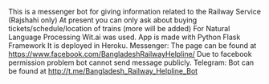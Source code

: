 This is a messenger bot for giving information related to the Railway Service (Rajshahi only)
At present you can only ask about buying tickets/schedule/location of trains (more will be added)
For Natural Language Processing Wit.ai was used.
App is made with Python Flask Framework
It is deployed in Heroku.
Messenger:
The page can be found at https://www.facebook.com/BangladeshRailwayHelpline/
Due to facebook permission problem bot cannot send message publicly.
Telegram:
Bot can be found at http://t.me/Bangladesh_Railway_Helpline_Bot
